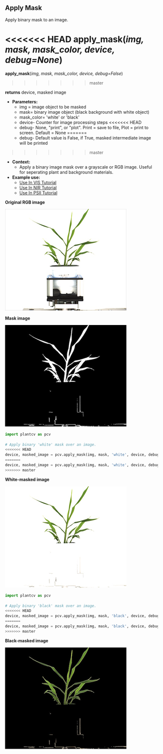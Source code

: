 ## Apply Mask

Apply binary mask to an image.

<<<<<<< HEAD
**apply_mask**(*img, mask, mask_color, device, debug=None*)
=======
**apply_mask**(*img, mask, mask_color, device, debug=False*)
>>>>>>> master

**returns** device, masked image

- **Parameters:**
    - img = image object to be masked
    - mask= binary image object (black background with white object)
    - mask_color= 'white' or 'black'
    - device- Counter for image processing steps
<<<<<<< HEAD
    - debug- None, "print", or "plot". Print = save to file, Plot = print to screen. Default = None
=======
    - debug- Default value is False, if True, masked intermediate image will be printed 
>>>>>>> master
- **Context:**
    - Apply a binary image mask over a grayscale or RGB image. Useful for seperating plant and background materials.
- **Example use:**
    - [Use In VIS Tutorial](vis_tutorial.md)
    - [Use In NIR Tutorial](nir_tutorial.md)
    - [Use In PSII Tutorial](psII_tutorial.md)

**Original RGB image**

![Screenshot](img/documentation_images/apply_mask/original_image.jpg)

**Mask image**

![Screenshot](img/documentation_images/apply_mask/mask.jpg)

```python
import plantcv as pcv

# Apply binary 'white' mask over an image. 
<<<<<<< HEAD
device, masked_image = pcv.apply_mask(img, mask, 'white', device, debug="print")
=======
device, masked_image = pcv.apply_mask(img, mask, 'white', device, debug=True)
>>>>>>> master
```

**White-masked image**

![Screenshot](img/documentation_images/apply_mask/white_masked_image.jpg)

```python
import plantcv as pcv

# Apply binary 'black' mask over an image.
<<<<<<< HEAD
device, masked_image = pcv.apply_mask(img, mask, 'black', device, debug="print")
=======
device, masked_image = pcv.apply_mask(img, mask, 'black', device, debug=True)
>>>>>>> master
```
  
**Black-masked image**

![Screenshot](img/documentation_images/apply_mask/black_masked_image.jpg)
